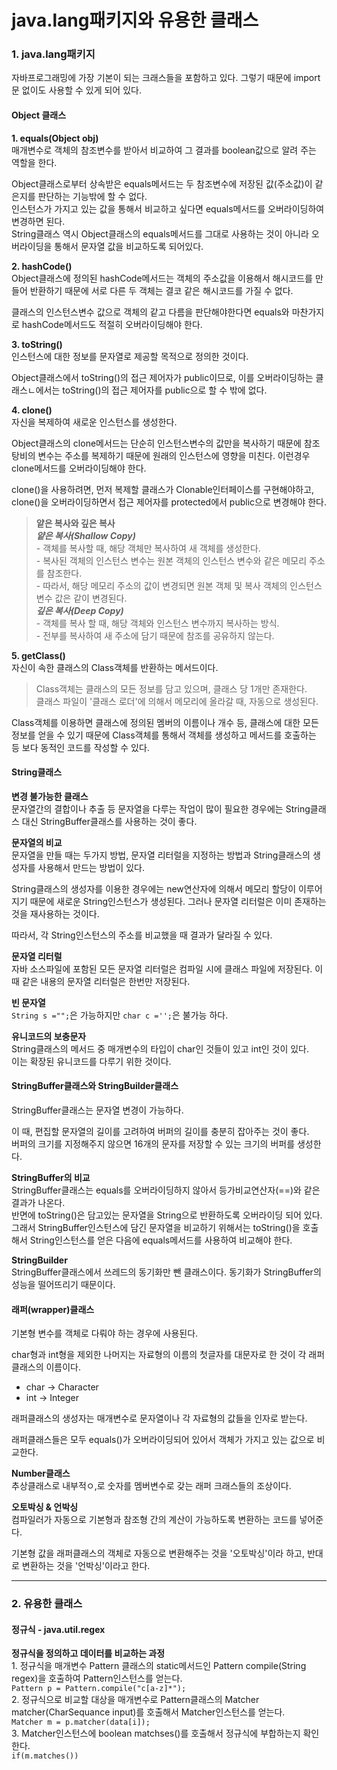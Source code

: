 # java.lang패키지와 유용한 클래스

### 1. java.lang패키지 <a href="#1-javalang" id="1-javalang"></a>

자바프로그래밍에 가장 기본이 되는 크래스들을 포함하고 있다. 그렇기 때문에 import문 없이도 사용할 수 있게 되어 있다.

#### Object 클래스 <a href="#object" id="object"></a>

**1. equals(Object obj)**\
매개변수로 객체의 참조변수를 받아서 비교하여 그 결과를 boolean값으로 알려 주는 역할을 한다.

Object클래스로부터 상속받은 equals메서드는 두 참조변수에 저장된 값(주소값)이 같은지를 판단하는 기능밖에 할 수 없다.\
인스턴스가 가지고 있는 값을 통해서 비교하고 싶다면 equals메서드를 오버라이딩하여 변경하면 된다.\
String클래스 역시 Object클래스의 equals메서드를 그대로 사용하는 것이 아니라 오버라이딩을 통해서 문자열 값을 비교하도록 되어있다.

**2. hashCode()**\
Object클래스에 정의된 hashCode메서드는 객체의 주소값을 이용해서 해시코드를 만들어 반환하기 때문에 서로 다른 두 객체는 결코 같은 해시코드를 가질 수 없다.

클래스의 인스턴스변수 값으로 객체의 같고 다름을 판단해야한다면 equals와 마찬가지로 hashCode메서드도 적절히 오버라이딩해야 한다.

**3. toString()**\
인스턴스에 대한 정보를 문자열로 제공할 목적으로 정의한 것이다.

Object클래스에서 toString()의 접근 제어자가 public이므로, 이를 오버라이딩하는 클래스ㄴ에서는 toString()의 접근 제어자를 public으로 할 수 밖에 없다.

**4. clone()**\
자신을 복제하여 새로운 인스턴스를 생성한다.

Object클래스의 clone메서드는 단순히 인스턴스변수의 값만을 복사하기 때문에 참조탕비의 변수는 주소를 복제하기 때문에 원래의 인스턴스에 영향을 미친다. 이런경우 clone메서드를 오버라이딩해야 한다.

clone()을 사용하려면, 먼저 복제할 클래스가 Clonable인터페이스를 구현해야하고, clone()을 오버라이딩하면서 접근 제어자를 protected에서 public으로 변경해야 한다.

> **얕은 복사와 깊은 복사**\
> _**얕은 복사(Shallow Copy)**_\
> \- 객체를 복사할 때, 해당 객체만 복사하여 새 객체를 생성한다.\
> \- 복사된 객체의 인스턴스 변수는 원본 객체의 인스턴스 변수와 같은 메모리 주소를 참조한다.\
> \- 따라서, 해당 메모리 주소의 값이 변경되면 원본 객체 및 복사 객체의 인스턴스 변수 값은 같이 변경된다.\
> _**깊은 복사(Deep Copy)**_\
> \- 객체를 복사 할 때, 해당 객체와 인스턴스 변수까지 복사하는 방식.\
> \- 전부를 복사하여 새 주소에 담기 때문에 참조를 공유하지 않는다.

**5. getClass()**\
자신이 속한 클래스의 Class객체를 반환하는 메서드이다.

> Class객체는 클래스의 모든 정보를 담고 있으며, 클래스 당 1개만 존재한다.\
> 클래스 파일이 '클래스 로더'에 의해서 메모리에 올라갈 때, 자동으로 생성된다.

Class객체를 이용하면 클래스에 정의된 멤버의 이름이나 개수 등, 클래스에 대한 모든 정보를 얻을 수 있기 때문에 Class객체를 통해서 객체를 생성하고 메서드를 호출하는 등 보다 동적인 코드를 작성할 수 있다.

#### String클래스 <a href="#string" id="string"></a>

**변경 불가능한 클래스**\
문자열간의 결합이나 추출 등 문자열을 다루는 작업이 많이 필요한 경우에는 String클래스 대신 StringBuffer클래스를 사용하는 것이 좋다.

**문자열의 비교**\
문자열을 만들 때는 두가지 방법, 문자열 리터럴을 지정하는 방법과 String클래스의 생성자를 사용해서 만드는 방법이 있다.

String클래스의 생성자를 이용한 경우에는 new연산자에 의해서 메모리 할당이 이루어지기 때문에 새로운 String인스턴스가 생성된다. 그러나 문자열 리터럴은 이미 존재하는 것을 재사용하는 것이다.

따라서, 각 String인스턴스의 주소를 비교했을 때 결과가 달라질 수 있다.

**문자열 리터럴**\
자바 소스파일에 포함된 모든 문자열 리터럴은 컴파일 시에 클래스 파일에 저장된다. 이 때 같은 내용의 문자열 리터럴은 한번만 저장된다.

**빈 문자열**\
`String s ="";`은 가능하지만 `char c ='';`은 불가능 하다.

**유니코드의 보충문자**\
String클래스의 메서드 중 매개변수의 타입이 char인 것들이 있고 int인 것이 있다.\
이는 확장된 유니코드를 다루기 위한 것이다.

#### StringBuffer클래스와 StringBuilder클래스 <a href="#stringbuffer-stringbuilder" id="stringbuffer-stringbuilder"></a>

StringBuffer클래스는 문자열 변경이 가능하다.

이 때, 편집할 문자열의 길이를 고려하여 버퍼의 길이를 충분히 잡아주는 것이 좋다.\
버퍼의 크기를 지정해주지 않으면 16개의 문자를 저장할 수 있는 크기의 버퍼를 생성한다.

**StringBuffer의 비교**\
StringBuffer클래스는 equals를 오버라이딩하지 않아서 등가비교연산자(==)와 같은 결과가 나온다.\
반면에 toString()은 담고있는 문자열을 String으로 반환하도록 오버라이딩 되어 있다. 그래서 StringBuffer인스턴스에 담긴 문자열을 비교하기 위해서는 toString()을 호출해서 String인스턴스를 얻은 다음에 equals메서드를 사용하여 비교해야 한다.

**StringBuilder**\
StringBuffer클래스에서 쓰레드의 동기화만 뺀 클래스이다. 동기화가 StringBuffer의 성능을 떨어뜨리기 때문이다.

#### 래퍼(wrapper)클래스 <a href="#wrapper" id="wrapper"></a>

기본형 변수를 객체로 다뤄야 하는 경우에 사용된다.

char형과 int형을 제외한 나머지는 자료형의 이름의 첫글자를 대문자로 한 것이 각 래퍼클래스의 이름이다.

* char -> Character
* int -> Integer

래퍼클래스의 생성자는 매개변수로 문자열이나 각 자료형의 값들을 인자로 받는다.

래퍼클래스들은 모두 equals()가 오버라이딩되어 있어서 객체가 가지고 있는 값으로 비교한다.

**Number클래스**\
추상클래스로 내부적ㅇ,로 숫자를 멤버변수로 갖는 래퍼 크래스들의 조상이다.

**오토박싱 & 언박싱**\
컴파일러가 자동으로 기본형과 참조형 간의 계산이 가능하도록 변환하는 코드를 넣어준다.

기본형 값을 래퍼클래스의 객체로 자동으로 변환해주는 것을 '오토박싱'이라 하고, 반대로 변환하는 것을 '언박싱'이라고 한다.

***

### 2. 유용한 클래스 <a href="#2" id="2"></a>

#### 정규식 - java.util.regex <a href="#javautilregex" id="javautilregex"></a>

**정규식을 정의하고 데이터를 비교하는 과정**\
1\. 정규식을 매개변수 Pattern 클래스의 static메서드인 Pattern compile(String regex)을 호출하여 Pattern인스턴스를 얻는다.\
`Pattern p = Pattern.compile("c[a-z]*");`\
2\. 정규식으로 비교할 대상을 매개변수로 Pattern클래스의 Matcher matcher(CharSequance input)를 호출해서 Matcher인스턴스를 얻는다.\
`Matcher m = p.matcher(data[i]);`\
3\. Matcher인스턴스에 boolean matchses()를 호출해서 정규식에 부합하는지 확인한다.\
`if(m.matches())`
